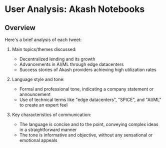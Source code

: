 # User Analysis: Akash Notebooks

## Overview

Here's a brief analysis of each tweet:

1. Main topics/themes discussed:
   - Decentralized lending and its growth
   - Advancements in AI/ML through edge datacenters
   - Success stories of Akash providers achieving high utilization rates

2. Language style and tone:
   - Formal and professional tone, indicating a company statement or announcement
   - Use of technical terms like "edge datacenters", "SPICE", and "AI/ML" to create an expert feel

3. Key characteristics of communication:
   - The language is concise and to the point, conveying complex ideas in a straightforward manner
   - The tone is informative and objective, without any sensational or emotional appeals